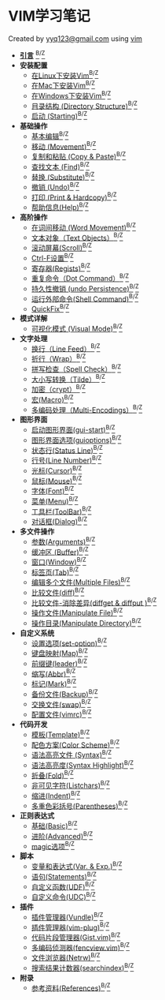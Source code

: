 # VIM学习笔记

Created by yyq123@gmail.com using [vim](http://www.vim.org/)

- [**引言**](https://yyq123.github.io/learn-vim/learn-vi-00-01-Intro.html) [<sup>B</sup>](https://yyq123.blogspot.com/2018/05/vim-intro.html)<sup>/</sup>[<sup>Z</sup>](https://zhuanlan.zhihu.com/p/37478384)
- **安装配置**
  - [在Linux下安装Vim](https://yyq123.github.io/learn-vim/learn-vi-201-Install-Vim-Linux.html)[<sup>B</sup>](https://yyq123.blogspot.com/2019/02/install-vim-linux.html)<sup>/</sup>[<sup>Z</sup>](https://zhuanlan.zhihu.com/p/57650613)
  - [在Mac下安装Vim](https://yyq123.github.io/learn-vim/learn-vi-202-Install-Vim-Mac.html)[<sup>B</sup>](https://yyq123.blogspot.com/2019/04/install-vim-mac.html)<sup>/</sup>[<sup>Z</sup>](https://zhuanlan.zhihu.com/p/64024294)
  - [在Windows下安装Vim](https://yyq123.github.io/learn-vim/learn-vi-203-Install-Vim-Win.html)[<sup>B</sup>](https://yyq123.blogspot.com/2019/05/install-vim-windows.html)<sup>/</sup>[<sup>Z</sup>](https://zhuanlan.zhihu.com/p/64856646)
  - [目录结构 (Directory Structure)](https://yyq123.github.io/learn-vim/learn-vi-204-vimfiles.html)[<sup>B</sup>](https://yyq123.blogspot.com/2019/05/vim-directory-structure.html)<sup>/</sup>[<sup>Z</sup>](https://zhuanlan.zhihu.com/p/66246814)
  - [启动 (Starting)](http://yyq123.github.io/learn-vim/learn-vi-209-Start.html)[<sup>B</sup>](https://yyq123.blogspot.com/2019/03/vim-starting.html)<sup>/</sup>[<sup>Z</sup>](https://zhuanlan.zhihu.com/p/60260968)
- **基础操作**
  - [基本编辑](http://yyq123.blogspot.com/2009/02/vim.html)[<sup>B</sup>](https://yyq123.blogspot.com/2019/03/vim-starting.html)<sup>/</sup>[<sup>Z</sup>](http://zhuanlan.zhihu.com/p/23011506)
  - [移动 (Movement)](http://yyq123.blogspot.com/2009/02/vim_23.html)[<sup>B</sup>](https://yyq123.blogspot.com/2019/03/vim-starting.html)<sup>/</sup>[<sup>Z</sup>](http://zhuanlan.zhihu.com/p/23063323)
  - [复制和粘贴 (Copy &amp; Paste)](http://yyq123.blogspot.com/2009/02/vim_25.html)[<sup>B</sup>](https://yyq123.blogspot.com/2019/03/vim-starting.html)<sup>/</sup>[<sup>Z</sup>](http://zhuanlan.zhihu.com/p/23109889)
  - [查找文本 (Find)](http://yyq123.blogspot.com/2009/03/vim.html)[<sup>B</sup>](https://yyq123.blogspot.com/2019/03/vim-starting.html)<sup>/</sup>[<sup>Z</sup>](http://zhuanlan.zhihu.com/p/23211758)
  - [替换 (Substitute)](http://yyq123.blogspot.com/2011/10/vim-substitute.html)[<sup>B</sup>](https://yyq123.blogspot.com/2019/03/vim-starting.html)<sup>/</sup>[<sup>Z</sup>](http://zhuanlan.zhihu.com/p/23396437)
  - [撤销 (Undo)](https://yyq123.github.io/learn-vim/learn-vi-06-Undo.html)[<sup>B</sup>](https://yyq123.blogspot.com/2019/03/vim-starting.html)<sup>/</sup>[<sup>Z</sup>](http://zhuanlan.zhihu.com/p/23510077)
  - [打印 (Print &amp; Hardcopy)](https://yyq123.github.io/learn-vim/learn-vi-07-Print.html)[<sup>B</sup>](https://yyq123.blogspot.com/2019/03/vim-starting.html)<sup>/</sup>[<sup>Z</sup>](http://zhuanlan.zhihu.com/p/23703353)
  - [帮助信息(Help)](http://yyq123.github.io/learn-vim/learn-vi-08-help.html)[<sup>B</sup>](http://yyq123.blogspot.com/2012/04/vim-help.html)<sup>/</sup>[<sup>Z</sup>](http://zhuanlan.zhihu.com/p/23852368)
- **高阶操作**
  - [在词间移动 (Word Movement)](http://yyq123.blogspot.com/2009/02/vim_4321.html)[<sup>B</sup>](https://yyq123.blogspot.com/2019/03/vim-starting.html)<sup>/</sup>[<sup>Z</sup>](http://zhuanlan.zhihu.com/p/24343264)
  - [文本对象（Text Objects）](http://yyq123.blogspot.com/2016/12/vim-text-objects.html)[<sup>B</sup>](https://yyq123.blogspot.com/2019/03/vim-starting.html)<sup>/</sup>[<sup>Z</sup>](http://zhuanlan.zhihu.com/p/24387751)
  - [滚动屏幕(Scroll)](https://yyq123.github.io/learn-vim/learn-vi-11-Scroll.html)[<sup>B</sup>](https://yyq123.blogspot.com/2019/03/vim-starting.html)<sup>/</sup>[<sup>Z</sup>](http://zhuanlan.zhihu.com/p/24843535)
  - [Ctrl-F设置](https://yyq123.github.io/learn-vim/learn-vi-11-01-Scroll-CtrlF.html)[<sup>B</sup>](https://yyq123.blogspot.com/2019/06/vim-ctrl-f.html)<sup>/</sup>[<sup>Z</sup>](https://zhuanlan.zhihu.com/p/70953289)
  - [寄存器(Regists)](https://yyq123.github.io/learn-vim/learn-vi-12-Register.html)[<sup>B</sup>](http://yyq123.blogspot.com/2010/10/vim-registers.html)<sup>/</sup>[<sup>Z</sup>](http://zhuanlan.zhihu.com/p/25332320)
  - [重复命令（Dot Command）](http://yyq123.blogspot.com/2017/03/vim-dot-command.html)[<sup>B</sup>](http://yyq123.blogspot.com/2017/03/vim-dot-command.html)<sup>/</sup>[<sup>Z</sup>](http://zhuanlan.zhihu.com/p/26039187)
  - [持久性撤销 (undo Persistence)](https://yyq123.github.io/learn-vim/learn-vi-06-Undo-Persistence.html)[<sup>B</sup>](https://yyq123.blogspot.com/2019/05/vim-undo-persistence.html)<sup>/</sup>[<sup>Z</sup>](https://zhuanlan.zhihu.com/p/66974418)
  - [运行外部命令(Shell Command)](http://yyq123.github.io/learn-vim/learn-vi-71-Shell.html)[<sup>B</sup>](https://yyq123.blogspot.com/2019/02/vim-shell-command.html)<sup>/</sup>[<sup>Z</sup>](https://zhuanlan.zhihu.com/p/56381336)
  - [QuickFix](http://yyq123.github.io/learn-vim/learn-vi-70-01-QuickFix.html)[<sup>B</sup>](https://yyq123.blogspot.com/2019/07/vim-quickfix.html)<sup>/</sup>[<sup>Z</sup>](https://zhuanlan.zhihu.com/p/71778294)
- **模式详解**
  - [可视化模式 (Visual Mode)](http://yyq123.github.io/learn-vim/learn-vi-45-VisualMode.html)[<sup>B</sup>](http://yyq123.blogspot.com/2010/11/vim-visual-mode.html)<sup>/</sup>[<sup>Z</sup>](https://zhuanlan.zhihu.com/p/58513837)
- **文字处理**
  - [换行（Line Feed）](http://yyq123.blogspot.com/2010/07/vim-line-feed.html)[<sup>B</sup>](http://yyq123.blogspot.com/2010/07/vim-line-feed.html)<sup>/</sup>[<sup>Z</sup>](http://zhuanlan.zhihu.com/p/26133311)
  - [折行（Wrap）](http://yyq123.blogspot.com/2010/07/vim-wrap.html)[<sup>B</sup>](http://yyq123.blogspot.com/2010/07/vim-wrap.html)<sup>/</sup>[<sup>Z</sup>](http://zhuanlan.zhihu.com/p/26301974)
  - [拼写检查（Spell Check）](http://yyq123.blogspot.com/2010/09/vim-spell-check.html)[<sup>B</sup>](http://yyq123.blogspot.com/2010/09/vim-spell-check.html)<sup>/</sup>[<sup>Z</sup>](http://zhuanlan.zhihu.com/p/24986495)
  - [大小写转换（Tilde）](http://yyq123.blogspot.com/2016/12/vim-tilde.html)[<sup>B</sup>](http://yyq123.blogspot.com/2016/12/vim-tilde.html)<sup>/</sup>[<sup>Z</sup>](http://zhuanlan.zhihu.com/p/24446032)
  - [加密（crypt）](http://yyq123.blogspot.com/2011/01/vim-encyption.html)[<sup>B</sup>](http://yyq123.blogspot.com/2011/01/vim-encyption.html)<sup>/</sup>[<sup>Z</sup>](http://zhuanlan.zhihu.com/p/26336606)
  - [宏(Macro)](http://yyq123.blogspot.com/2011/03/vim-macro.html)[<sup>B</sup>](http://yyq123.blogspot.com/2011/03/vim-macro.html)<sup>/</sup>[<sup>Z</sup>](http://zhuanlan.zhihu.com/p/26401360)
  - [多编码处理（Multi-Encodings）](http://yyq123.blogspot.com/2010/07/vim-multi-encoding.html)[<sup>B</sup>](http://yyq123.blogspot.com/2010/07/vim-multi-encoding.htm)<sup>/</sup>[<sup>Z</sup>](http://zhuanlan.zhihu.com/p/25451437)
- **图形界面**
  - [启动图形界面(gui-start)](http://yyq123.github.io/learn-vim/learn-vi-30-01-GUI-Start.html)[<sup>B</sup>](https://yyq123.blogspot.com/2019/06/vim-gui-start.html)<sup>/</sup>[<sup>Z</sup>](https://zhuanlan.zhihu.com/p/69699141)
  - [图形界面选项(guioptions)](http://yyq123.github.io/learn-vim/learn-vi-30-01-GUI-Start.html)[<sup>B</sup>](https://yyq123.blogspot.com/2019/06/vim-guioptions.html)<sup>/</sup>[<sup>Z</sup>](https://zhuanlan.zhihu.com/p/70365639)
  - [状态行(Status Line)](http://yyq123.github.io/learn-vim/learn-vi-31-StatusLine.html)[<sup>B</sup>](http://yyq123.blogspot.com/2009/10/vim-statusline.html)<sup>/</sup>[<sup>Z</sup>](http://zhuanlan.zhihu.com/p/25494323)
  - [行号(Line Number)](http://yyq123.blogspot.com/2017/01/vim-line-number.html)[<sup>B</sup>](http://yyq123.blogspot.com/2017/01/vim-line-number.html)<sup>/</sup>[<sup>Z</sup>](http://zhuanlan.zhihu.com/p/24933320)
  - [光标(Cursor)](http://yyq123.blogspot.com/2012/01/vim-cursor.html)[<sup>B</sup>](http://yyq123.blogspot.com/2012/01/vim-cursor.html)<sup>/</sup>[<sup>Z</sup>](http://zhuanlan.zhihu.com/p/24898976)
  - [鼠标(Mouse)](http://yyq123.github.io/learn-vim/learn-vi-36-Mouse.html)[<sup>B</sup>](http://yyq123.blogspot.com/2018/06/vim-mouse.html)<sup>/</sup>[<sup>Z</sup>](http://zhuanlan.zhihu.com/p/38477934)
  - [字体(Font)](http://yyq123.blogspot.com/2017/02/vim-font.html)[<sup>B</sup>](http://yyq123.blogspot.com/2017/02/vim-font.html)<sup>/</sup>[<sup>Z</sup>](http://zhuanlan.zhihu.com/p/25418424)
  - [菜单(Menu)](http://yyq123.github.io/learn-vim/learn-vi-38-Menu.html)[<sup>B</sup>](http://yyq123.blogspot.com/2018/06/vim-menu.html)<sup>/</sup>[<sup>Z</sup>](http://zhuanlan.zhihu.com/p/38521894)
  - [工具栏(ToolBar)](http://yyq123.github.io/learn-vim/learn-vi-39-ToolBar.html)[<sup>B</sup>](https://yyq123.blogspot.com/2018/07/vim-toolbar.html)<sup>/</sup>[<sup>Z</sup>](http://zhuanlan.zhihu.com/p/38821238)
  - [对话框(Dialog)](http://yyq123.github.io/learn-vim/learn-vi-131-Dialog.html)[<sup>B</sup>](https://yyq123.blogspot.com/2019/06/vim-dialog.html)<sup>/</sup>[<sup>Z</sup>](https://zhuanlan.zhihu.com/p/69046577)
- **多文件操作**
  - [参数(Arguments)](http://yyq123.blogspot.com/2009/08/vim-arguments.html)[<sup>B</sup>](http://yyq123.blogspot.com/2009/08/vim-arguments.html)<sup>/</sup>[<sup>Z</sup>](https://zhuanlan.zhihu.com/p/39957182)
  - [缓冲区 (Buffer)](http://yyq123.blogspot.com/2009/07/vim-buffer.html)[<sup>B</sup>](http://yyq123.blogspot.com/2009/07/vim-buffer.html)<sup>/</sup>[<sup>Z</sup>](https://zhuanlan.zhihu.com/p/60260968)
  - [窗口(Window)](http://yyq123.blogspot.com/2009/08/vim-window.html)[<sup>B</sup>](http://yyq123.blogspot.com/2009/08/vim-window.html)<sup>/</sup>[<sup>Z</sup>](https://zhuanlan.zhihu.com/p/60260968)
  - [标签页(Tab)](http://yyq123.blogspot.com/2009/04/vim.html)[<sup>B</sup>](http://yyq123.blogspot.com/2009/04/vim.html)<sup>/</sup>[<sup>Z</sup>](http://zhuanlan.zhihu.com/p/25946307)
  - [编辑多个文件(Multiple Files)](http://yyq123.blogspot.com/2009/08/vim-edit-multi-files.html)[<sup>B</sup>](http://yyq123.blogspot.com/2009/08/vim-edit-multi-files.html)<sup>/</sup>[<sup>Z</sup>](http://zhuanlan.zhihu.com/p/40357599)
  - [比较文件(diff)](http://yyq123.github.io/learn-vim/learn-vi-191-diff.html)[<sup>B</sup>](http://yyq123.blogspot.com/2010/09/vim-diff.html)<sup>/</sup>[<sup>Z</sup>](https://zhuanlan.zhihu.com/p/63153559)
  - [比较文件-消除差异(diffget & diffput )](http://yyq123.github.io/learn-vim/learn-vi-192-diffgp.html)[<sup>B</sup>](https://yyq123.blogspot.com/2019/06/vim-diffget-diffput.html)<sup>/</sup>[<sup>Z</sup>](https://zhuanlan.zhihu.com/p/68505609)
  - [操作文件(Manipulate File)](https://yyq123.blogspot.com/2012/07/vim-manipulate-file.htm)[<sup>B</sup>](https://yyq123.blogspot.com/2012/07/vim-manipulate-file.html)<sup>/</sup>[<sup>Z</sup>](https://zhuanlan.zhihu.com/p/41395981)
  - [操作目录(Manipulate Directory)](https://yyq123.blogspot.com/2012/08/vim-manipulate-directory.html)[<sup>B</sup>](https://yyq123.blogspot.com/2012/08/vim-manipulate-directory.html)<sup>/</sup>[<sup>Z</sup>](https://zhuanlan.zhihu.com/p/61106206)
- **自定义系统**
  - [设置选项(set-option)](http://yyq123.github.io/learn-vim/learn-vi-50-SetOption.html)[<sup>B</sup>](https://yyq123.blogspot.com/2019/06/vim-set-option.html)<sup>/</sup>[<sup>Z</sup>](https://zhuanlan.zhihu.com/p/68051173)
  - [键盘映射(Map)](http://yyq123.github.io/learn-vim/learn-vi-51-KeyMapping.html)[<sup>B</sup>](http://yyq123.blogspot.com/2010/12/vim-map.html)<sup>/</sup>[<sup>Z</sup>](http://zhuanlan.zhihu.com/p/24713018)
  - [前缀键(leader)](https://yyq123.blogspot.com/2019/04/vim-leader.html)[<sup>B</sup>](https://yyq123.blogspot.com/2019/04/vim-leader.html)<sup>/</sup>[<sup>Z</sup>](https://zhuanlan.zhihu.com/p/63626180)
  - [缩写(Abbr)](http://yyq123.blogspot.com/2010/12/vim-abbreviation.html)[<sup>B</sup>](http://yyq123.blogspot.com/2010/12/vim-abbreviation.html)<sup>/</sup>[<sup>Z</sup>](http://zhuanlan.zhihu.com/p/24950030)
  - [标记(Mark)](http://yyq123.blogspot.com/2011/06/vim-mark.html)[<sup>B</sup>](http://yyq123.blogspot.com/2011/06/vim-mark.html)<sup>/</sup>[<sup>Z</sup>](http://zhuanlan.zhihu.com/p/25585188)
  - [备份文件(Backup)](http://yyq123.blogspot.com/2011/11/vim-backup.html)[<sup>B</sup>](http://yyq123.blogspot.com/2011/11/vim-backup.html)<sup>/</sup>[<sup>Z</sup>](http://zhuanlan.zhihu.com/p/26816749)
  - [交换文件(swap)](http://yyq123.blogspot.com/2012/03/vim-swap.html)[<sup>B</sup>](http://yyq123.blogspot.com/2012/03/vim-swap.html)<sup>/</sup>[<sup>Z</sup>](http://zhuanlan.zhihu.com/p/26908358)
  - [配置文件(vimrc)](http://yyq123.github.io/learn-vim/learn-vi-59-vimrc.html)[<sup>B</sup>](http://yyq123.blogspot.com/2012/01/vim-vimrc.html)<sup>/</sup>[<sup>Z</sup>](http://zhuanlan.zhihu.com/p/25249316)
- **代码开发**
  - [模板(Template)](http://yyq123.blogspot.com/2010/08/vim-template.html)[<sup>B</sup>](https://yyq123.blogspot.com/2019/03/vim-starting.html)<sup>/</sup>[<sup>Z</sup>](https://zhuanlan.zhihu.com/p/60260968)
  - [配色方案(Color Scheme)](http://yyq123.blogspot.com/2011/02/vim-color-scheme.html)[<sup>B</sup>](http://yyq123.blogspot.com/2011/02/vim-color-scheme.html)<sup>/</sup>[<sup>Z</sup>](https://zhuanlan.zhihu.com/p/60260968)
  - [语法高亮文件 (Syntax)](http://yyq123.blogspot.com/2011/02/vim-syntax.html)[<sup>B</sup>](http://yyq123.blogspot.com/2011/02/vim-syntax.html)<sup>/</sup>[<sup>Z</sup>](https://zhuanlan.zhihu.com/p/43194380)
  - [语法高亮度(Syntax Highlight)](http://yyq123.blogspot.com/2017/02/vim-syntax-highlight.html)[<sup>B</sup>](http://yyq123.blogspot.com/2017/02/vim-syntax-highlight.html)<sup>/</sup>[<sup>Z</sup>](http://zhuanlan.zhihu.com/p/25292625)
  - [折叠(Fold)](http://yyq123.blogspot.com/2011/09/vim-fold.html)[<sup>B</sup>](http://yyq123.blogspot.com/2011/09/vim-fold.html)<sup>/</sup>[<sup>Z</sup>](https://zhuanlan.zhihu.com/p/60260968)
  - [非可见字符(Listchars)](http://yyq123.blogspot.com/2011/11/vim-listchars.html)[<sup>B</sup>](http://yyq123.blogspot.com/2011/11/vim-listchars.html)<sup>/</sup>[<sup>Z</sup>](http://zhuanlan.zhihu.com/p/25801800)
  - [缩进(Indent)](http://yyq123.blogspot.com/2010/10/vim-indent.html)[<sup>B</sup>](http://yyq123.blogspot.com/2010/10/vim-indent.html)<sup>/</sup>[<sup>Z</sup>](http://zhuanlan.zhihu.com/p/24523061)
  - [多重色彩括号(Parentheses)](http://yyq123.blogspot.com/2011/11/vim-rainbow-parentheses.html)[<sup>B</sup>](http://yyq123.blogspot.com/2011/11/vim-rainbow-parentheses.html)<sup>/</sup>[<sup>Z</sup>](http://zhuanlan.zhihu.com/p/25727722)
- **正则表达式**
  - [基础(Basic)](http://yyq123.blogspot.com/2017/04/vim-regular-expression-basic.html)[<sup>B</sup>](http://yyq123.blogspot.com/2017/04/vim-regular-expression-basic.html)<sup>/</sup>[<sup>Z</sup>](http://zhuanlan.zhihu.com/p/26448230)
  - [进阶(Advanced)](http://yyq123.blogspot.com/2017/05/vim-regular-expression-advanced.html)[<sup>B</sup>](http://yyq123.blogspot.com/2017/05/vim-regular-expression-advanced.html)<sup>/</sup>[<sup>Z</sup>](http://zhuanlan.zhihu.com/p/26708976)
  - [magic选项](http://yyq123.blogspot.com/2017/04/vim-magic.html)[<sup>B</sup>](http://yyq123.blogspot.com/2017/04/vim-magic.html)<sup>/</sup>[<sup>Z</sup>](http://zhuanlan.zhihu.com/p/26535132)
- **脚本**
  - [变量和表达式(Var. &amp; Exp.)](http://yyq123.blogspot.com/2017/05/vim-script-variables-and-expressions.html)[<sup>B</sup>](http://yyq123.blogspot.com/2017/05/vim-script-variables-and-expressions.html)<sup>/</sup>[<sup>Z</sup>](https://zhuanlan.zhihu.com/p/60260968)
  - [语句(Statements)](http://yyq123.blogspot.com/2017/06/vim-script-statements.html)[<sup>B</sup>](http://yyq123.blogspot.com/2017/06/vim-script-statements.html)<sup>/</sup>[<sup>Z</sup>](https://zhuanlan.zhihu.com/p/60260968)
  - [自定义函数(UDF)](http://yyq123.blogspot.com/2017/06/vim-script-user-defined-function.html)[<sup>B</sup>](http://yyq123.blogspot.com/2017/06/vim-script-user-defined-function.html)<sup>/</sup>[<sup>Z</sup>](https://zhuanlan.zhihu.com/p/60260968)
  - [自定义命令(UDC)](http://yyq123.blogspot.com/2017/06/vim-script-user-defined-command.html)[<sup>B</sup>](http://yyq123.blogspot.com/2017/06/vim-script-user-defined-command.html)<sup>/</sup>[<sup>Z</sup>](https://zhuanlan.zhihu.com/p/60260968)
- **插件**
  - [插件管理器(Vundle)](http://yyq123.github.io/learn-vim/learn-vi-101-plugin-vundle.html)[<sup>B</sup>](http://yyq123.blogspot.com/2018/07/vim--plugin-vundle.html)<sup>/</sup>[<sup>Z</sup>](https://zhuanlan.zhihu.com/p/39516694)
  - [插件管理器(vim-plug)](http://yyq123.github.io/learn-vim/learn-vi-102-plugin-plug.html)[<sup>B</sup>](https://yyq123.blogspot.com/2019/02/vim-vim-plug.html)<sup>/</sup>[<sup>Z</sup>](https://zhuanlan.zhihu.com/p/56910536)
  - [代码片段管理器(Gist.vim)](http://yyq123.github.io/learn-vim/learn-vi-103-plugin-Gist.html)[<sup>B</sup>](https://yyq123.blogspot.com/2019/02/vim-gistvim.html)<sup>/</sup>[<sup>Z</sup>](https://zhuanlan.zhihu.com/p/57381412)
  - [多编码侦测器(fencview.vim)](http://yyq123.github.io/learn-vim/learn-vi-104-plugin-fencview.html)[<sup>B</sup>](https://yyq123.blogspot.com/2019/03/vim-fencview.html)<sup>/</sup>[<sup>Z</sup>](https://zhuanlan.zhihu.com/p/59179775)
  - [文件浏览器(Netrw)](http://yyq123.github.io/learn-vim/learn-vi-105-plugin-Netrw.html)[<sup>B</sup>](https://yyq123.blogspot.com/2019/04/vim-netrw.html)<sup>/</sup>[<sup>Z</sup>](https://zhuanlan.zhihu.com/p/61588081)
  - [搜索结果计数器(searchindex)](http://yyq123.github.io/learn-vim/learn-vi-106-plugin-searchindex.html)[<sup>B</sup>](https://yyq123.blogspot.com/2019/06/vim-plugin-searchindex.html)<sup>/</sup>[<sup>Z</sup>](https://zhuanlan.zhihu.com/p/69452874)
- **附录**
  - [参考资料(References)](http://yyq123.github.io/learn-vim/learn-vi-999-Ref.html)[<sup>B</sup>](http://yyq123.blogspot.com/2018/07/vim--plugin-vundle.html)<sup>/</sup>[<sup>Z</sup>](https://zhuanlan.zhihu.com/p/39516694)
